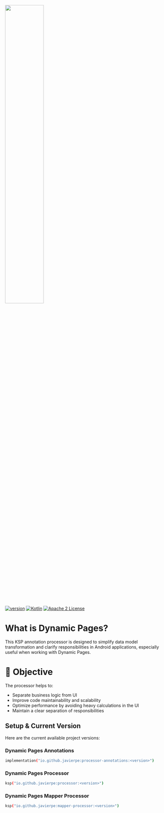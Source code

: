 <img src="https://github.com/user-attachments/assets/8bc82755-fe39-4352-b23e-f586ea311f4d" width=50% height=50%>


[![version](https://img.shields.io/badge/version-1.0.2-yellow.svg)](https://semver.org)
[![Kotlin](https://img.shields.io/badge/Kotlin-2.1.0-blue.svg?style=flat&logo=kotlin)](https://kotlinlang.org)
[![Apache 2 License](https://img.shields.io/github/license/InsertKoinIO/koin)](https://github.com/InsertKoinIO/koin/blob/main/LICENSE.txt)


# What is Dynamic Pages?
 
This KSP annotation processor is designed to simplify data model transformation and clarify responsibilities in Android applications, especially useful when working with Dynamic Pages.

# 🎯 Objective
The processor helps to:

* Separate business logic from UI
* Improve code maintainability and scalability
* Optimize performance by avoiding heavy calculations in the UI
* Maintain a clear separation of responsibilities

## Setup & Current Version

Here are the current available project versions:

### Dynamic Pages Annotations
```bash
implementation("io.github.javierpe:processor-annotations:<version>")
```

### Dynamic Pages Processor
```bash
ksp("io.github.javierpe:processor:<version>")
```

### Dynamic Pages Mapper Processor
```bash
ksp("io.github.javierpe:mapper-processor:<version>")
```
